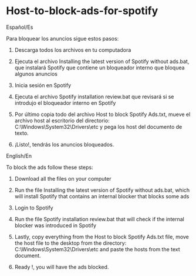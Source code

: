 # Host-to-block-ads-for-spotify
Español/Es

Para bloquear los anuncios sigue estos pasos:

1. Descarga todos los archivos en tu computadora

2. Ejecuta el archivo Installing the latest version of Spotify without ads.bat, que instalará Spotify que contiene un bloqueador interno que bloquea algunos anuncios

3. Inicia sesión en Spotify

4. Ejecuta el archivo Spotify installation review.bat que revisará si se introdujo el bloqueador interno en Spotify

5. Por último copia todo del archivo Host to block Spotify Ads.txt,  mueve el archivo host al escritorio del directorio: C:\Windows\System32\Drivers\etc y pega los host del documento de texto.

6. ¡Listo!, tendrás los anuncios bloqueados.

English/En

To block the ads follow these steps:

1. Download all the files on your computer

2. Run the file Installing the latest version of Spotify without ads.bat, which will install Spotify that contains an internal blocker that blocks some ads

3. Login to Spotify

4. Run the file Spotify installation review.bat that will check if the internal blocker was introduced in Spotify

5. Lastly, copy everything from the Host to block Spotify Ads.txt file, move the host file to the desktop from the directory: C:\Windows\System32\Drivers\etc and paste the hosts from the text document.

6. Ready !, you will have the ads blocked.
